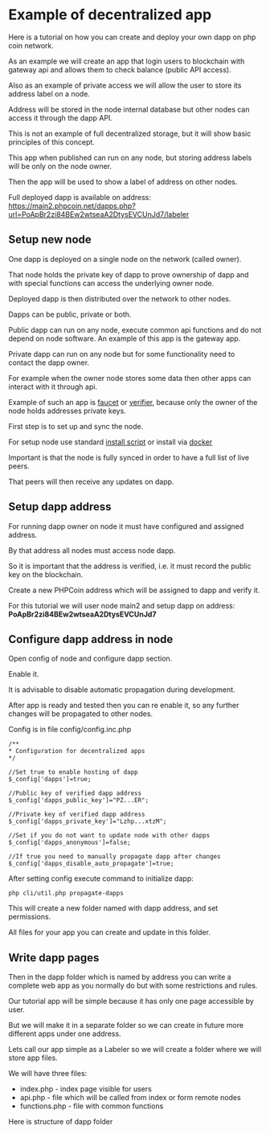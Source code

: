 # Example of decentralized app

Here is a tutorial on how you can create and deploy your own dapp on php coin network.

As an example we will create an app that login users to blockchain with gateway api and allows them to check balance (public API access).

Also as an example of private access we will allow the user to store its address label on a node.

Address will be stored in the node internal database but other nodes can access it through the dapp API.

This is not an example of full decentralized storage, but it will show basic principles of this concept.

This app when published can run on any node, but storing address labels will be only on the node owner.

Then the app will be used to show a label of address on other nodes.

Full deployed dapp is available on address:
https://main2.phpcoin.net/dapps.php?url=PoApBr2zi84BEw2wtseaA2DtysEVCUnJd7/labeler

## Setup new node

One dapp is deployed on a single node on the network (called owner). 

That node holds the private key of dapp to prove ownership of dapp and with special functions can access the underlying owner node.

Deployed dapp is then distributed over the network to other nodes.

Dapps can be public, private or both.

Public dapp can run on any node, execute common api functions and do not depend on node software. An example of this app is the gateway app.

Private dapp can run on any node but for some functionality need to contact the dapp owner. 

For example when the owner node stores some data then other apps can interact with it through api. 

Example of such an app is [faucet](https://main1.phpcoin.net/dapps.php?url=PeC85pqFgRxmevonG6diUwT4AfF7YUPSm3/faucet) or [verifier](https://main1.phpcoin.net/dapps.php?url=PeC85pqFgRxmevonG6diUwT4AfF7YUPSm3/verifier), because only the owner of the node holds addresses private keys. 

First step is to set up and sync the node.

For setup node use standard [install script](https://github.com/phpcoinn/node/wiki/Node-installation) or install via [docker](https://hub.docker.com/u/phpcoin)

Important is that the node is fully synced in order to have a full list of live peers. 

That peers will then receive any updates on dapp.

## Setup dapp address

For running dapp owner on node it must have configured and assigned address. 

By that address all nodes must access node dapp. 

So it is important that the address is verified, i.e. it must record the public key on the blockchain.

Create a new PHPCoin address which will be assigned to dapp and verify it.

For this tutorial we will user node main2 and setup dapp on address: **PoApBr2zi84BEw2wtseaA2DtysEVCUnJd7**

## Configure dapp address in node

Open config of node and configure dapp section.

Enable it.

It is advisable to disable automatic propagation during development.

After app is ready and tested then you can re enable it, so any further changes will be propagated to other nodes.

Config is in file config/config.inc.php

```
/**
* Configuration for decentralized apps
*/

//Set true to enable hosting of dapp
$_config['dapps']=true;

//Public key of verified dapp address
$_config['dapps_public_key']="PZ...ER";

//Private key of verified dapp address
$_config['dapps_private_key']="Lzhp...xtzM";

//Set if you do not want to update node with other dapps
$_config['dapps_anonymous']=false;

//If true you need to manually propagate dapp after changes
$_config['dapps_disable_auto_propagate']=true;
```

After setting config execute command to initialize dapp:

```
php cli/util.php propagate-dapps
```

This will create a new folder named with dapp address, and set permissions.

All files for your app you can create and update in this folder.

## Write dapp pages

Then in the dapp folder which is named by address you can write a complete web app as you normally do but with some restrictions and rules.

Our tutorial app will be simple because it has only one page accessible by user.

But we will make it in a separate folder so we can create in future more different apps under one address.

Lets call our app simple as a Labeler so we will create a folder where we will store app files.

We will have three files:
- index.php - index page visible for users
- api.php - file which will be called from index or form remote nodes
- functions.php - file with common functions

Here is structure of dapp folder

